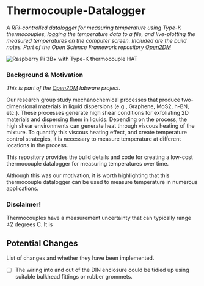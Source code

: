 # Thermocouple-Datalogger

 _A RPi-controlled datalogger for measuring temperature using Type-K thermocouples, logging the temperature data to a file, and live-plotting the measured temperatures on the computer screen. Included are the build notes. Part of the Open Science Framework repository [Open2DM](https://osf.io/evupy/)_
 
![Raspberry Pi 3B+ with Type-K thermocouple HAT](./Images/din-mounted-arduino-relay.png)

### Background \& Motivation

_This is part of the [Open2DM](https://osf.io/evupy/) labware project._

Our research group study mechanochemical processes that produce two-dimensional materials in liquid dispersions (e.g., Graphene, MoS2, h-BN, etc.). These processes generate high shear conditions for exfoliating 2D materials and dispersing them in liquids. Depending on the process, the high shear environments can generate heat through viscous heating of the mixture. To quantify this viscous heating effect, and create temperature control strategies, it is necessary to measure temperature at different locations in the process. 

This repository provides the build details and code for creating a low-cost thermocouple datalogger for measuring temperatures over time.

Although this was our motivation, it is worth highlighting that this thermocouple datalogger can be used to measure temperature in numerous applications.     


### Disclaimer!

Thermocouples have a measurement uncertainty that can typically range $\pm 2$ degrees C. It is  

## Potential Changes

List of changes and whether they have been implemented.

- [ ] The wiring into and out of the DIN enclosure could be tidied up using suitable bulkhead fittings or rubber grommets.
